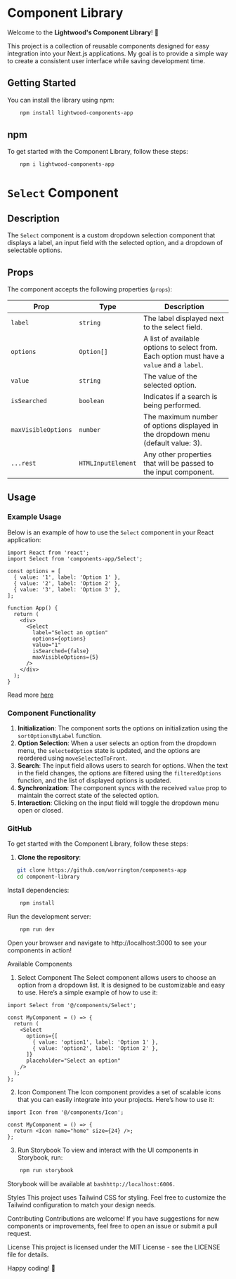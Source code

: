 # Component Library

Welcome to the **Lightwood's Component Library**! 🎉

This project is a collection of reusable components designed for easy integration into your Next.js applications. My goal is to provide a simple way to create a consistent user interface while saving development time.

## Getting Started
You can install the library using npm:

```bash
    npm install lightwood-components-app
```

## npm
To get started with the Component Library, follow these steps:

```bash
    npm i lightwood-components-app
```

# `Select` Component

## Description

The `Select` component is a custom dropdown selection component that displays a label, an input field with the selected option, and a dropdown of selectable options.

## Props

The component accepts the following properties (`props`):

| Prop             | Type               | Description                                                                                       |
|------------------|--------------------|---------------------------------------------------------------------------------------------------|
| `label`          | `string`           | The label displayed next to the select field.                                                    |
| `options`        | `Option[]`         | A list of available options to select from. Each option must have a `value` and a `label`.      |
| `value`          | `string`           | The value of the selected option.                                                                 |
| `isSearched`     | `boolean`          | Indicates if a search is being performed.                                                        |
| `maxVisibleOptions`| `number`         | The maximum number of options displayed in the dropdown menu (default value: 3).                 |
| `...rest`        | `HTMLInputElement` | Any other properties that will be passed to the input component.                                   |

## Usage

### Example Usage

Below is an example of how to use the `Select` component in your React application:

```tsx
import React from 'react';
import Select from 'components-app/Select';

const options = [
  { value: '1', label: 'Option 1' },
  { value: '2', label: 'Option 2' },
  { value: '3', label: 'Option 3' },
];

function App() {
  return (
    <div>
      <Select 
        label="Select an option"
        options={options}
        value="1"
        isSearched={false}
        maxVisibleOptions={5}
      />
    </div>
  );
}
```

Read more [here](https://clever-caramel-a20070.netlify.app/?path=/docs/components-select--docs)

### Component Functionality

1. **Initialization**: The component sorts the options on initialization using the `sortOptionsByLabel` function.
2. **Option Selection**: When a user selects an option from the dropdown menu, the `selectedOption` state is updated, and the options are reordered using `moveSelectedToFront`.
3. **Search**: The input field allows users to search for options. When the text in the field changes, the options are filtered using the `filteredOptions` function, and the list of displayed options is updated.
4. **Synchronization**: The component syncs with the received `value` prop to maintain the correct state of the selected option.
5. **Interaction**: Clicking on the input field will toggle the dropdown menu open or closed.


### GitHub

To get started with the Component Library, follow these steps:

1. **Clone the repository**:
```bash
   git clone https://github.com/worrington/components-app
   cd component-library
```

Install dependencies:

```bash
    npm install
```

Run the development server:

```bash
    npm run dev
```
Open your browser and navigate to http://localhost:3000 to see your components in action!

Available Components

1. Select Component
The Select component allows users to choose an option from a dropdown list. It is designed to be customizable and easy to use. Here’s a simple example of how to use it:

```tsx
import Select from '@/components/Select';

const MyComponent = () => {
  return (
    <Select
      options={[
        { value: 'option1', label: 'Option 1' },
        { value: 'option2', label: 'Option 2' },
      ]}
      placeholder="Select an option"
    />
  );
};
```
2. Icon Component
The Icon component provides a set of scalable icons that you can easily integrate into your projects. Here’s how to use it:

```tsx
import Icon from '@/components/Icon';

const MyComponent = () => {
  return <Icon name="home" size={24} />;
};
```

3. Run Storybook
To view and interact with the UI components in Storybook, run:

```bash
    npm run storybook
```

Storybook will be available at `bashhttp://localhost:6006.`

Styles
This project uses Tailwind CSS for styling. Feel free to customize the Tailwind configuration to match your design needs.

Contributing
Contributions are welcome! If you have suggestions for new components or improvements, feel free to open an issue or submit a pull request.

License
This project is licensed under the MIT License - see the LICENSE file for details.

Happy coding! 🚀
